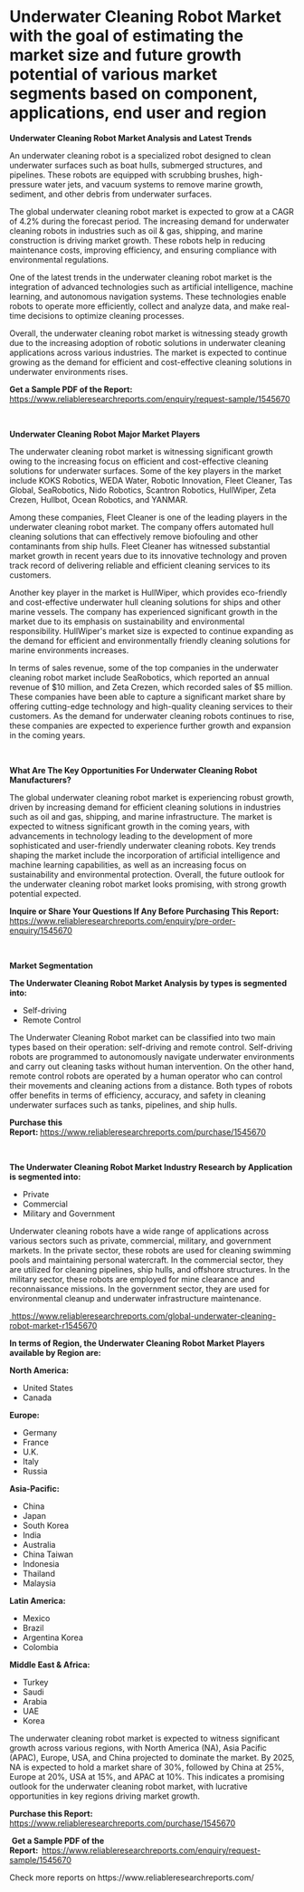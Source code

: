 <p><h1>Underwater Cleaning Robot Market with the goal of estimating the market size and future growth potential of various market segments based on component, applications, end user and region</h1></p><p><strong>Underwater Cleaning Robot Market Analysis and Latest Trends</strong></p>
<p><p>An underwater cleaning robot is a specialized robot designed to clean underwater surfaces such as boat hulls, submerged structures, and pipelines. These robots are equipped with scrubbing brushes, high-pressure water jets, and vacuum systems to remove marine growth, sediment, and other debris from underwater surfaces.</p><p>The global underwater cleaning robot market is expected to grow at a CAGR of 4.2% during the forecast period. The increasing demand for underwater cleaning robots in industries such as oil & gas, shipping, and marine construction is driving market growth. These robots help in reducing maintenance costs, improving efficiency, and ensuring compliance with environmental regulations.</p><p>One of the latest trends in the underwater cleaning robot market is the integration of advanced technologies such as artificial intelligence, machine learning, and autonomous navigation systems. These technologies enable robots to operate more efficiently, collect and analyze data, and make real-time decisions to optimize cleaning processes.</p><p>Overall, the underwater cleaning robot market is witnessing steady growth due to the increasing adoption of robotic solutions in underwater cleaning applications across various industries. The market is expected to continue growing as the demand for efficient and cost-effective cleaning solutions in underwater environments rises.</p></p>
<p><strong>Get a Sample PDF of the Report:&nbsp;</strong> <a href="https://www.reliableresearchreports.com/enquiry/request-sample/1545670">https://www.reliableresearchreports.com/enquiry/request-sample/1545670</a></p>
<p>&nbsp;</p>
<p><strong>Underwater Cleaning Robot Major Market Players</strong></p>
<p><p>The underwater cleaning robot market is witnessing significant growth owing to the increasing focus on efficient and cost-effective cleaning solutions for underwater surfaces. Some of the key players in the market include KOKS Robotics, WEDA Water, Robotic Innovation, Fleet Cleaner, Tas Global, SeaRobotics, Nido Robotics, Scantron Robotics, HullWiper, Zeta Crezen, Hullbot, Ocean Robotics, and YANMAR.</p><p>Among these companies, Fleet Cleaner is one of the leading players in the underwater cleaning robot market. The company offers automated hull cleaning solutions that can effectively remove biofouling and other contaminants from ship hulls. Fleet Cleaner has witnessed substantial market growth in recent years due to its innovative technology and proven track record of delivering reliable and efficient cleaning services to its customers.</p><p>Another key player in the market is HullWiper, which provides eco-friendly and cost-effective underwater hull cleaning solutions for ships and other marine vessels. The company has experienced significant growth in the market due to its emphasis on sustainability and environmental responsibility. HullWiper's market size is expected to continue expanding as the demand for efficient and environmentally friendly cleaning solutions for marine environments increases.</p><p>In terms of sales revenue, some of the top companies in the underwater cleaning robot market include SeaRobotics, which reported an annual revenue of $10 million, and Zeta Crezen, which recorded sales of $5 million. These companies have been able to capture a significant market share by offering cutting-edge technology and high-quality cleaning services to their customers. As the demand for underwater cleaning robots continues to rise, these companies are expected to experience further growth and expansion in the coming years.</p></p>
<p>&nbsp;</p>
<p><strong>What Are The Key Opportunities For Underwater Cleaning Robot Manufacturers?</strong></p>
<p><p>The global underwater cleaning robot market is experiencing robust growth, driven by increasing demand for efficient cleaning solutions in industries such as oil and gas, shipping, and marine infrastructure. The market is expected to witness significant growth in the coming years, with advancements in technology leading to the development of more sophisticated and user-friendly underwater cleaning robots. Key trends shaping the market include the incorporation of artificial intelligence and machine learning capabilities, as well as an increasing focus on sustainability and environmental protection. Overall, the future outlook for the underwater cleaning robot market looks promising, with strong growth potential expected.</p></p>
<p><strong>Inquire or Share Your Questions If Any Before Purchasing This Report:</strong> <a href="https://www.reliableresearchreports.com/enquiry/pre-order-enquiry/1545670">https://www.reliableresearchreports.com/enquiry/pre-order-enquiry/1545670</a></p>
<p>&nbsp;</p>
<p><strong>Market Segmentation</strong></p>
<p><strong>The Underwater Cleaning Robot Market Analysis by types is segmented into:</strong></p>
<p><ul><li>Self-driving</li><li>Remote Control</li></ul></p>
<p><p>The Underwater Cleaning Robot market can be classified into two main types based on their operation: self-driving and remote control. Self-driving robots are programmed to autonomously navigate underwater environments and carry out cleaning tasks without human intervention. On the other hand, remote control robots are operated by a human operator who can control their movements and cleaning actions from a distance. Both types of robots offer benefits in terms of efficiency, accuracy, and safety in cleaning underwater surfaces such as tanks, pipelines, and ship hulls.</p></p>
<p><strong>Purchase this Report:&nbsp;</strong><a href="https://www.reliableresearchreports.com/purchase/1545670">https://www.reliableresearchreports.com/purchase/1545670</a></p>
<p>&nbsp;</p>
<p><strong>The Underwater Cleaning Robot Market Industry Research by Application is segmented into:</strong></p>
<p><ul><li>Private</li><li>Commercial</li><li>Military and Government</li></ul></p>
<p><p>Underwater cleaning robots have a wide range of applications across various sectors such as private, commercial, military, and government markets. In the private sector, these robots are used for cleaning swimming pools and maintaining personal watercraft. In the commercial sector, they are utilized for cleaning pipelines, ship hulls, and offshore structures. In the military sector, these robots are employed for mine clearance and reconnaissance missions. In the government sector, they are used for environmental cleanup and underwater infrastructure maintenance.</p></p>
<p><a href="https://www.reliableresearchreports.com/global-underwater-cleaning-robot-market-r1545670">&nbsp;https://www.reliableresearchreports.com/global-underwater-cleaning-robot-market-r1545670</a></p>
<p><strong>In terms of Region, the Underwater Cleaning Robot Market Players available by Region are:</strong></p>
<p>
    <p> <strong> North America: </strong>
        <ul>
            <li>United States</li>
            <li>Canada</li>
        </ul>
        </p> 
    <p> <strong> Europe: </strong>
        <ul>
            <li>Germany</li>
            <li>France</li>
            <li>U.K.</li>
            <li>Italy</li>
            <li>Russia</li>
        </ul>
        </p> 
    <p> <strong> Asia-Pacific: </strong>
        <ul>
            <li>China</li>
            <li>Japan</li>
            <li>South Korea</li>
            <li>India</li>
            <li>Australia</li>
            <li>China Taiwan</li>
            <li>Indonesia</li>
            <li>Thailand</li>
            <li>Malaysia</li>
        </ul>
        </p> 
    <p> <strong> Latin America: </strong>
        <ul>
            <li>Mexico</li>
            <li>Brazil</li>
            <li>Argentina Korea</li>
            <li>Colombia</li>
        </ul>
        </p> 
    <p> <strong> Middle East & Africa: </strong>
        <ul>
            <li>Turkey</li>
            <li>Saudi</li>
            <li>Arabia</li>
            <li>UAE</li>
            <li>Korea</li>
        </ul>
    </p>
    </p>
<p><p>The underwater cleaning robot market is expected to witness significant growth across various regions, with North America (NA), Asia Pacific (APAC), Europe, USA, and China projected to dominate the market. By 2025, NA is expected to hold a market share of 30%, followed by China at 25%, Europe at 20%, USA at 15%, and APAC at 10%. This indicates a promising outlook for the underwater cleaning robot market, with lucrative opportunities in key regions driving market growth.</p></p>
<p><strong>Purchase this Report: </strong><a href="https://www.reliableresearchreports.com/purchase/1545670">https://www.reliableresearchreports.com/purchase/1545670</a></p>
<p>&nbsp;<strong>Get a Sample PDF of the Report:&nbsp;&nbsp;</strong><a href="https://www.reliableresearchreports.com/enquiry/request-sample/1545670">https://www.reliableresearchreports.com/enquiry/request-sample/1545670</a></p>
<p><strong></strong></p>
<p>Check more reports on https://www.reliableresearchreports.com/</p>